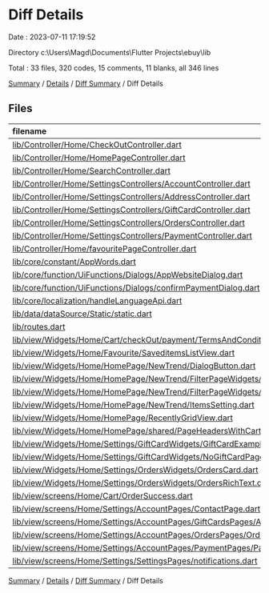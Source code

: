 # Diff Details

Date : 2023-07-11 17:19:52

Directory c:\\Users\\Magd\\Documents\\Flutter Projects\\ebuy\\lib

Total : 33 files,  320 codes, 15 comments, 11 blanks, all 346 lines

[Summary](results.md) / [Details](details.md) / [Diff Summary](diff.md) / Diff Details

## Files
| filename | language | code | comment | blank | total |
| :--- | :--- | ---: | ---: | ---: | ---: |
| [lib/Controller/Home/CheckOutController.dart](/lib/Controller/Home/CheckOutController.dart) | Dart | -2 | 0 | 0 | -2 |
| [lib/Controller/Home/HomePageController.dart](/lib/Controller/Home/HomePageController.dart) | Dart | 1 | 0 | 0 | 1 |
| [lib/Controller/Home/SearchController.dart](/lib/Controller/Home/SearchController.dart) | Dart | 8 | 0 | 1 | 9 |
| [lib/Controller/Home/SettingsControllers/AccountController.dart](/lib/Controller/Home/SettingsControllers/AccountController.dart) | Dart | 8 | 0 | 1 | 9 |
| [lib/Controller/Home/SettingsControllers/AddressController.dart](/lib/Controller/Home/SettingsControllers/AddressController.dart) | Dart | 7 | 0 | 0 | 7 |
| [lib/Controller/Home/SettingsControllers/GiftCardController.dart](/lib/Controller/Home/SettingsControllers/GiftCardController.dart) | Dart | 8 | 0 | 0 | 8 |
| [lib/Controller/Home/SettingsControllers/OrdersController.dart](/lib/Controller/Home/SettingsControllers/OrdersController.dart) | Dart | 4 | 0 | -1 | 3 |
| [lib/Controller/Home/SettingsControllers/PaymentController.dart](/lib/Controller/Home/SettingsControllers/PaymentController.dart) | Dart | 2 | 0 | 0 | 2 |
| [lib/Controller/Home/favouritePageController.dart](/lib/Controller/Home/favouritePageController.dart) | Dart | 4 | 0 | 0 | 4 |
| [lib/core/constant/AppWords.dart](/lib/core/constant/AppWords.dart) | Dart | 272 | 15 | 16 | 303 |
| [lib/core/function/UiFunctions/Dialogs/AppWebsiteDialog.dart](/lib/core/function/UiFunctions/Dialogs/AppWebsiteDialog.dart) | Dart | 8 | 0 | 2 | 10 |
| [lib/core/function/UiFunctions/Dialogs/confirmPaymentDialog.dart](/lib/core/function/UiFunctions/Dialogs/confirmPaymentDialog.dart) | Dart | 1 | 0 | 0 | 1 |
| [lib/core/localization/handleLanguageApi.dart](/lib/core/localization/handleLanguageApi.dart) | Dart | 10 | 0 | 2 | 12 |
| [lib/data/dataSource/Static/static.dart](/lib/data/dataSource/Static/static.dart) | Dart | -5 | 0 | 0 | -5 |
| [lib/routes.dart](/lib/routes.dart) | Dart | -5 | 0 | 0 | -5 |
| [lib/view/Widgets/Home/Cart/checkOut/payment/TermsAndConditionText.dart](/lib/view/Widgets/Home/Cart/checkOut/payment/TermsAndConditionText.dart) | Dart | 1 | 0 | 0 | 1 |
| [lib/view/Widgets/Home/Favourite/SaveditemsListView.dart](/lib/view/Widgets/Home/Favourite/SaveditemsListView.dart) | Dart | 1 | 0 | 0 | 1 |
| [lib/view/Widgets/Home/HomePage/NewTrend/DialogButton.dart](/lib/view/Widgets/Home/HomePage/NewTrend/DialogButton.dart) | Dart | -1 | 0 | -2 | -3 |
| [lib/view/Widgets/Home/HomePage/NewTrend/FilterPageWidgets/FilterDialogContent.dart](/lib/view/Widgets/Home/HomePage/NewTrend/FilterPageWidgets/FilterDialogContent.dart) | Dart | -1 | 0 | -1 | -2 |
| [lib/view/Widgets/Home/HomePage/NewTrend/FilterPageWidgets/FilterPageHeaders.dart](/lib/view/Widgets/Home/HomePage/NewTrend/FilterPageWidgets/FilterPageHeaders.dart) | Dart | -1 | 0 | -2 | -3 |
| [lib/view/Widgets/Home/HomePage/NewTrend/ItemsSetting.dart](/lib/view/Widgets/Home/HomePage/NewTrend/ItemsSetting.dart) | Dart | -2 | 0 | -1 | -3 |
| [lib/view/Widgets/Home/HomePage/RecentlyGridView.dart](/lib/view/Widgets/Home/HomePage/RecentlyGridView.dart) | Dart | 2 | 0 | 0 | 2 |
| [lib/view/Widgets/Home/HomePage/shared/PageHeadersWithCartIcon.dart](/lib/view/Widgets/Home/HomePage/shared/PageHeadersWithCartIcon.dart) | Dart | -3 | 0 | -2 | -5 |
| [lib/view/Widgets/Home/Settings/GiftCardWidgets/GiftCardExample.dart](/lib/view/Widgets/Home/Settings/GiftCardWidgets/GiftCardExample.dart) | Dart | 1 | 0 | 0 | 1 |
| [lib/view/Widgets/Home/Settings/GiftCardWidgets/NoGiftCardPage.dart](/lib/view/Widgets/Home/Settings/GiftCardWidgets/NoGiftCardPage.dart) | Dart | 1 | 0 | 0 | 1 |
| [lib/view/Widgets/Home/Settings/OrdersWidgets/OrdersCard.dart](/lib/view/Widgets/Home/Settings/OrdersWidgets/OrdersCard.dart) | Dart | 1 | 0 | 0 | 1 |
| [lib/view/Widgets/Home/Settings/OrdersWidgets/OrdersRichText.dart](/lib/view/Widgets/Home/Settings/OrdersWidgets/OrdersRichText.dart) | Dart | 37 | 0 | 3 | 40 |
| [lib/view/screens/Home/Cart/OrderSuccess.dart](/lib/view/screens/Home/Cart/OrderSuccess.dart) | Dart | 1 | 0 | 0 | 1 |
| [lib/view/screens/Home/Settings/AccountPages/ContactPage.dart](/lib/view/screens/Home/Settings/AccountPages/ContactPage.dart) | Dart | -8 | 0 | -3 | -11 |
| [lib/view/screens/Home/Settings/AccountPages/GiftCardsPages/AddGiftCardPage.dart](/lib/view/screens/Home/Settings/AccountPages/GiftCardsPages/AddGiftCardPage.dart) | Dart | 1 | 0 | 0 | 1 |
| [lib/view/screens/Home/Settings/AccountPages/OrdersPages/OrderTrack.dart](/lib/view/screens/Home/Settings/AccountPages/OrdersPages/OrderTrack.dart) | Dart | -34 | 0 | -2 | -36 |
| [lib/view/screens/Home/Settings/AccountPages/PaymentPages/PaymentMethods.dart](/lib/view/screens/Home/Settings/AccountPages/PaymentPages/PaymentMethods.dart) | Dart | 2 | 0 | 0 | 2 |
| [lib/view/screens/Home/Settings/SettingsPages/notifications.dart](/lib/view/screens/Home/Settings/SettingsPages/notifications.dart) | Dart | 1 | 0 | 0 | 1 |

[Summary](results.md) / [Details](details.md) / [Diff Summary](diff.md) / Diff Details